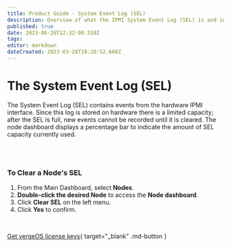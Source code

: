 ```yaml
---
title: Product Guide - System Event Log (SEL)
description: Overview of what the IPMI System Event Log (SEL) is and instructions for clearing a Node's SEL
published: true
date: 2023-06-26T12:32:00.510Z
tags: 
editor: markdown
dateCreated: 2023-03-28T18:28:52.668Z
---
```


# The System Event Log (SEL)

The System Event Log (SEL) contains events from the hardware IPMI interface. Since this log is stored on hardware there is a limited capacity; after the SEL is full, new events cannot be recorded until it is cleared. The node dashboard displays a percentage bar to indicate the amount of SEL capacity currently used.

<br>
<br>

### To Clear a Node's SEL

1.  From the Main Dashboard, select **Nodes**.
2.  **Double-click the desired Node** to access the **Node dashboard**.
3.  Click **Clear SEL** on the left menu.
4.  Click **Yes** to confirm.

<br>

[Get vergeOS license keys](https://www.verge.io/test-drive){ target="_blank" .md-button }